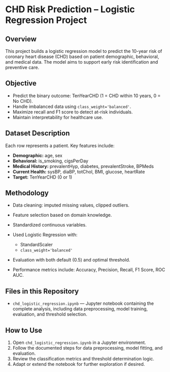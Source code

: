 # CHD Risk Prediction – Logistic Regression Project

## Overview

This project builds a logistic regression model to predict the 10-year risk of coronary heart disease (CHD) based on patient demographic, behavioral, and medical data. The model aims to support early risk identification and preventive care.

## Objective

* Predict the binary outcome: TenYearCHD (1 = CHD within 10 years, 0 = No CHD).
* Handle imbalanced data using `class_weight='balanced'`.
* Maximize recall and F1 score to detect at-risk individuals.
* Maintain interpretability for healthcare use.

## Dataset Description

Each row represents a patient. Key features include:

* **Demographic:** age, sex
* **Behavioral:** is\_smoking, cigsPerDay
* **Medical History:** prevalentHyp, diabetes, prevalentStroke, BPMeds
* **Current Health:** sysBP, diaBP, totChol, BMI, glucose, heartRate
* **Target:** TenYearCHD (0 or 1)

## Methodology

* Data cleaning: imputed missing values, clipped outliers.
* Feature selection based on domain knowledge.
* Standardized continuous variables.
* Used Logistic Regression with:

  * StandardScaler
  * `class_weight='balanced'`
* Evaluation with both default (0.5) and optimal threshold.
* Performance metrics include: Accuracy, Precision, Recall, F1 Score, ROC AUC.

## Files in this Repository

* `chd_logistic_regression.ipynb` — Jupyter notebook containing the complete analysis, including data preprocessing, model training, evaluation, and threshold selection.

## How to Use

1. Open `chd_logistic_regression.ipynb` in a Jupyter environment.
2. Follow the documented steps for data preprocessing, model fitting, and evaluation.
3. Review the classification metrics and threshold determination logic.
4. Adapt or extend the notebook for further exploration if desired.


